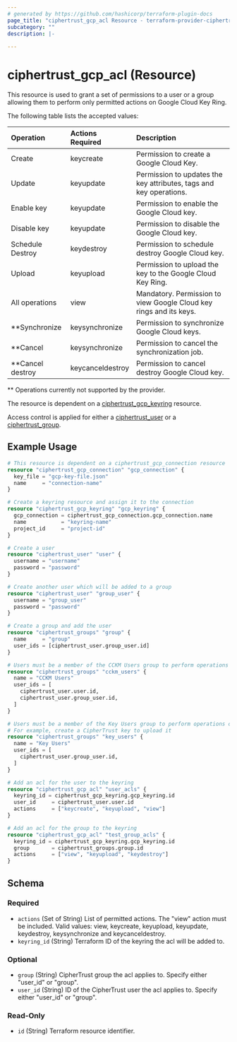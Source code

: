 ```yaml
---
# generated by https://github.com/hashicorp/terraform-plugin-docs
page_title: "ciphertrust_gcp_acl Resource - terraform-provider-ciphertrust"
subcategory: ""
description: |-
  
---
```


# ciphertrust_gcp_acl (Resource)

This resource is used to grant a set of permissions to a user or a group allowing them to perform only permitted actions on Google Cloud Key Ring. 

The following table lists the accepted values:

| Operation          | Actions Required | Description                                                        |
|:-------------------|:-----------------|:-------------------------------------------------------------------|
| Create             | keycreate        | Permission to create a Google Cloud Key.                           |
| Update             | keyupdate        | Permission to updates the key attributes, tags and key operations. |
| Enable key         | keyupdate        | Permission to enable the Google Cloud key.                         |
| Disable key        | keyupdate        | Permission to disable the Google Cloud key.                        |
| Schedule Destroy   | keydestroy       | Permission to schedule destroy Google Cloud key.                   |
| Upload             | keyupload        | Permission to upload the key to the Google Cloud Key Ring.         |
| All operations     | view             | Mandatory. Permission to view Google Cloud key rings and its keys. |
| **Synchronize      | keysynchronize   | Permission to synchronize Google Cloud keys.                       |
| **Cancel           | keysynchronize   | Permission to cancel the synchronization job.                      |
| **Cancel destroy   | keycanceldestroy | Permission to cancel destroy Google Cloud key.                     |

** Operations currently not supported by the provider.

The resource is dependent on a [ciphertrust_gcp_keyring](https://registry.terraform.io/providers/ThalesGroup/ciphertrust/latest/docs/resources/gcp_keyring) resource.

Access control is applied for either a [ciphertrust_user](https://registry.terraform.io/providers/ThalesGroup/ciphertrust/latest/docs/resources/user) or a [ciphertrust_group](https://registry.terraform.io/providers/ThalesGroup/ciphertrust/latest/docs/resources/group).

## Example Usage

```terraform
# This resource is dependent on a ciphertrust_gcp_connection resource
resource "ciphertrust_gcp_connection" "gcp_connection" {
  key_file = "gcp-key-file.json"
  name     = "connection-name"
}

# Create a keyring resource and assign it to the connection
resource "ciphertrust_gcp_keyring" "gcp_keyring" {
  gcp_connection = ciphertrust_gcp_connection.gcp_connection.name
  name           = "keyring-name"
  project_id     = "project-id"
}

# Create a user
resource "ciphertrust_user" "user" {
  username = "username"
  password = "password"
}

# Create another user which will be added to a group
resource "ciphertrust_user" "group_user" {
  username = "group_user"
  password = "password"
}

# Create a group and add the user
resource "ciphertrust_groups" "group" {
  name     = "group"
  user_ids = [ciphertrust_user.group_user.id]
}

# Users must be a member of the CCKM Users group to perform operations on cloud keys
resource "ciphertrust_groups" "cckm_users" {
  name = "CCKM Users"
  user_ids = [
    ciphertrust_user.user.id,
    ciphertrust_user.group_user.id,
  ]
}

# Users must be a member of the Key Users group to perform operations on CipherTrust keys
# For example, create a CipherTrust key to upload it
resource "ciphertrust_groups" "key_users" {
  name = "Key Users"
  user_ids = [
    ciphertrust_user.group_user.id,
  ]
}

# Add an acl for the user to the keyring
resource "ciphertrust_gcp_acl" "user_acls" {
  keyring_id = ciphertrust_gcp_keyring.gcp_keyring.id
  user_id     = ciphertrust_user.user.id
  actions     = ["keycreate", "keyupload", "view"]
}

# Add an acl for the group to the keyring
resource "ciphertrust_gcp_acl" "test_group_acls" {
  keyring_id = ciphertrust_gcp_keyring.gcp_keyring.id
  group       = ciphertrust_groups.group.id
  actions     = ["view", "keyupload", "keydestroy"]
}
```

<!-- schema generated by tfplugindocs -->
## Schema

### Required

- `actions` (Set of String) List of permitted actions. The "view" action must be included. Valid values: view, keycreate, keyupload, keyupdate, keydestroy, keysynchronize and keycanceldestroy.
- `keyring_id` (String) Terraform ID of the keyring the acl will be added to.

### Optional

- `group` (String) CipherTrust group the acl applies to. Specify either "user_id" or "group".
- `user_id` (String) ID of the CipherTrust user the acl applies to. Specify either "user_id" or "group".

### Read-Only

- `id` (String) Terraform resource identifier.
